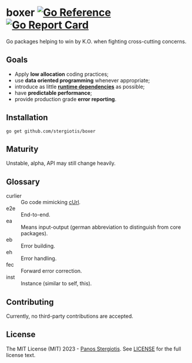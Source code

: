 # boxer [![Go Reference](https://pkg.go.dev/badge/github.com/stergiotis/boxer.svg)](https://pkg.go.dev/github.com/stergiotis/boxer) [![Go Report Card](https://goreportcard.com/badge/github.com/stergiotis/boxer)](https://goreportcard.com/report/github.com/stergiotis/boxer)
Go packages helping to win by K.O. when fighting cross-cutting concerns.

## Goals
* Apply **low allocation** coding practices;
* use **data oriented programming** whenever appropriate;
* introduce as little [**runtime dependencies**](https://deps.dev/go/github.com%252Fstergiotis%252Fboxer) as possible;
* have **predictable performance**;
* provide production grade **error reporting**.

## Installation
``
go get github.com/stergiotis/boxer
``

## Maturity
Unstable, alpha, API may still change heavily.

## Glossary
<dl>
<dt>curlier</dt><dd>Go code mimicking <a href="https://curl.se/">cUrl</a>.</dd>
<dt>e2e</dt><dd>End-to-end.</dd>
<dt>ea</dt><dd>Means input-output (german abbreviation to distinguish from core packages).</dd>
<dt>eb</dt><dd>Error building.</dd>
<dt>eh</dt><dd>Error handling.</dd>
<dt>fec</dt><dd>Forward error correction.</dd>
<dt>inst</dt><dd>Instance (similar to self, this).</dd>
</dl>

## Contributing
Currently, no third-party contributions are accepted.

## License
The MIT License (MIT) 2023 - [Panos Stergiotis](https://github.com/stergiotis/). See [LICENSE](LICENSE) for the full license text.